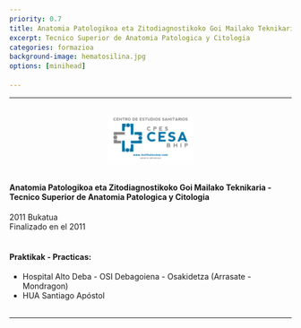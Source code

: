 ```yaml
---
priority: 0.7
title: Anatomia Patologikoa eta Zitodiagnostikoko Goi Mailako Teknikaria
excerpt: Tecnico Superior de Anatomia Patologica y Citologia
categories: formazioa
background-image: hematosilina.jpg
options: [minihead]

---
```


<hr style="margin:0 0 1em 0;" />
<br>

<center><img src="/images/cesa.png" alt="cesa" width="30%" height="adjust" class="center"></center>
<br>  



#### Anatomia Patologikoa eta Zitodiagnostikoko Goi Mailako Teknikaria - Tecnico Superior de Anatomia Patologica y Citologia
<p> </p>


2011 Bukatua<br> 
Finalizado en el 2011<br> <br> 

#### Praktikak - Practicas:

- Hospital Alto Deba - OSI Debagoiena - Osakidetza (Arrasate - Mondragon)
- HUA Santiago Apóstol
<br>
<hr style="margin:0 0 1em 0;" />
<br> 